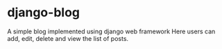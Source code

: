 # django-blog
A simple blog implemented using django web framework 
Here users can add, edit, delete and view the list of posts.

